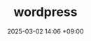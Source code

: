 ---
layout: post
title: wordpress
date: 2025-03-02 14:06 +09:00
categories: [Linux, master]
tags: [linux]
image:
    path: /assets/img/linux/Linux.png
---